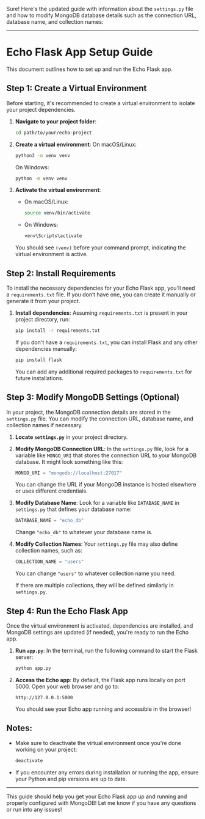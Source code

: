 Sure! Here's the updated guide with information about the `settings.py` file and how to modify MongoDB database details such as the connection URL, database name, and collection names:

---

# Echo Flask App Setup Guide

This document outlines how to set up and run the Echo Flask app.

## Step 1: Create a Virtual Environment

Before starting, it's recommended to create a virtual environment to isolate your project dependencies.

1. **Navigate to your project folder**:
   ```bash
   cd path/to/your/echo-project
   ```

2. **Create a virtual environment**:
   On macOS/Linux:
   ```bash
   python3 -m venv venv
   ```
   On Windows:
   ```bash
   python -m venv venv
   ```

3. **Activate the virtual environment**:
   - On macOS/Linux:
     ```bash
     source venv/bin/activate
     ```
   - On Windows:
     ```bash
     venv\Scripts\activate
     ```

   You should see `(venv)` before your command prompt, indicating the virtual environment is active.

## Step 2: Install Requirements

To install the necessary dependencies for your Echo Flask app, you'll need a `requirements.txt` file. If you don’t have one, you can create it manually or generate it from your project.

1. **Install dependencies**:
   Assuming `requirements.txt` is present in your project directory, run:
   ```bash
   pip install -r requirements.txt
   ```

   If you don't have a `requirements.txt`, you can install Flask and any other dependencies manually:
   ```bash
   pip install flask
   ```

   You can add any additional required packages to `requirements.txt` for future installations.

## Step 3: Modify MongoDB Settings (Optional)

In your project, the MongoDB connection details are stored in the `settings.py` file. You can modify the connection URL, database name, and collection names if necessary.

1. **Locate `settings.py`** in your project directory.

2. **Modify MongoDB Connection URL**:
   In the `settings.py` file, look for a variable like `MONGO_URI` that stores the connection URL to your MongoDB database. It might look something like this:
   ```python
   MONGO_URI = "mongodb://localhost:27017"
   ```

   You can change the URL if your MongoDB instance is hosted elsewhere or uses different credentials.

3. **Modify Database Name**:
   Look for a variable like `DATABASE_NAME` in `settings.py` that defines your database name:
   ```python
   DATABASE_NAME = "echo_db"
   ```

   Change `"echo_db"` to whatever your database name is.

4. **Modify Collection Names**:
   Your `settings.py` file may also define collection names, such as:
   ```python
   COLLECTION_NAME = "users"
   ```

   You can change `"users"` to whatever collection name you need.

   If there are multiple collections, they will be defined similarly in `settings.py`.

## Step 4: Run the Echo Flask App

Once the virtual environment is activated, dependencies are installed, and MongoDB settings are updated (if needed), you're ready to run the Echo app.

1. **Run `app.py`**:
   In the terminal, run the following command to start the Flask server:
   ```bash
   python app.py
   ```

2. **Access the Echo app**:
   By default, the Flask app runs locally on port 5000. Open your web browser and go to:
   ```
   http://127.0.0.1:5000
   ```

   You should see your Echo app running and accessible in the browser!

## Notes:
- Make sure to deactivate the virtual environment once you're done working on your project:
  ```bash
  deactivate
  ```

- If you encounter any errors during installation or running the app, ensure your Python and pip versions are up to date.

---

This guide should help you get your Echo Flask app up and running and properly configured with MongoDB! Let me know if you have any questions or run into any issues!
